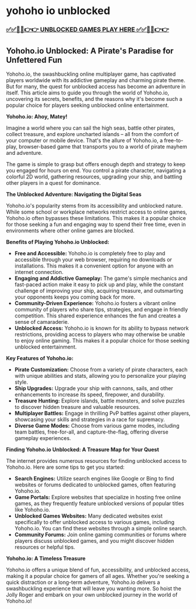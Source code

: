 # yohoho io unblocked

### [✅✅🔴🔴👉👉 UNBLOCKED GAMES PLAY HERE ✅✅🔴🔴👉👉](https://topstoryindia.com)

## Yohoho.io Unblocked: A Pirate's Paradise for Unfettered Fun

Yohoho.io, the swashbuckling online multiplayer game, has captivated players worldwide with its addictive gameplay and charming pirate theme. But for many, the quest for unblocked access has become an adventure in itself. This article aims to guide you through the world of Yohoho.io, uncovering its secrets, benefits, and the reasons why it's become such a popular choice for players seeking unblocked online entertainment.

**Yohoho.io: Ahoy, Matey!**

Imagine a world where you can sail the high seas, battle other pirates, collect treasure, and explore uncharted islands – all from the comfort of your computer or mobile device. That's the allure of Yohoho.io, a free-to-play, browser-based game that transports you to a world of pirate mayhem and adventure. 

The game is simple to grasp but offers enough depth and strategy to keep you engaged for hours on end. You control a pirate character, navigating a colorful 2D world, gathering resources, upgrading your ship, and battling other players in a quest for dominance.

**The Unblocked Adventure: Navigating the Digital Seas**

Yohoho.io's popularity stems from its accessibility and unblocked nature. While some school or workplace networks restrict access to online games, Yohoho.io often bypasses these limitations. This makes it a popular choice for those seeking a fun and engaging way to spend their free time, even in environments where other online games are blocked.

**Benefits of Playing Yohoho.io Unblocked:**

* **Free and Accessible:** Yohoho.io is completely free to play and accessible through your web browser, requiring no downloads or installations. This makes it a convenient option for anyone with an internet connection.
* **Engaging and Addictive Gameplay:** The game's simple mechanics and fast-paced action make it easy to pick up and play, while the constant challenge of improving your ship, acquiring treasure, and outsmarting your opponents keeps you coming back for more.
* **Community-Driven Experience:** Yohoho.io fosters a vibrant online community of players who share tips, strategies, and engage in friendly competition. This shared experience enhances the fun and creates a sense of camaraderie.
* **Unblocked Access:** Yohoho.io is known for its ability to bypass network restrictions, providing access to players who may otherwise be unable to enjoy online gaming. This makes it a popular choice for those seeking unblocked entertainment.

**Key Features of Yohoho.io:**

* **Pirate Customization:** Choose from a variety of pirate characters, each with unique abilities and stats, allowing you to personalize your playing style.
* **Ship Upgrades:** Upgrade your ship with cannons, sails, and other enhancements to increase its speed, firepower, and durability.
* **Treasure Hunting:** Explore islands, battle monsters, and solve puzzles to discover hidden treasure and valuable resources.
* **Multiplayer Battles:** Engage in thrilling PvP battles against other players, showcasing your skills and strategies in a race for supremacy.
* **Diverse Game Modes:** Choose from various game modes, including team battles, free-for-all, and capture-the-flag, offering diverse gameplay experiences.

**Finding Yohoho.io Unblocked: A Treasure Map for Your Quest**

The internet provides numerous resources for finding unblocked access to Yohoho.io. Here are some tips to get you started:

* **Search Engines:** Utilize search engines like Google or Bing to find websites or forums dedicated to unblocked games, often featuring Yohoho.io.
* **Game Portals:** Explore websites that specialize in hosting free online games, as they frequently feature unblocked versions of popular titles like Yohoho.io.
* **Unblocked Games Websites:** Many dedicated websites exist specifically to offer unblocked access to various games, including Yohoho.io. You can find these websites through a simple online search.
* **Community Forums:** Join online gaming communities or forums where players discuss unblocked games, and you might discover hidden resources or helpful tips.

**Yohoho.io: A Timeless Treasure**

Yohoho.io offers a unique blend of fun, accessibility, and unblocked access, making it a popular choice for gamers of all ages. Whether you're seeking a quick distraction or a long-term adventure, Yohoho.io delivers a swashbuckling experience that will leave you wanting more. So hoist the Jolly Roger and embark on your own unblocked journey in the world of Yohoho.io!